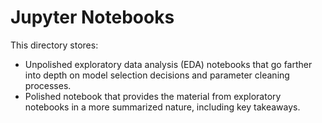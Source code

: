 # Jupyter Notebooks

This directory stores:

 - Unpolished exploratory data analysis (EDA) notebooks that go farther into depth on model selection decisions and parameter cleaning processes.
 - Polished notebook that provides the material from exploratory notebooks in a more summarized nature, including key takeaways.
